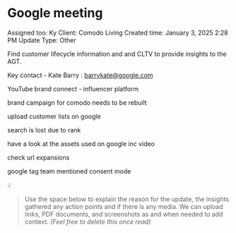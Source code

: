 # Google meeting

Assigned too: Ky 
Client: Comodo Living
Created time: January 3, 2025 2:28 PM
Update Type: Other

Find customer lifecycle information and and CLTV to provide insights to the AGT.

Key contact -  Kate Barry : [barrykate@google.com](mailto:barrykate@google.com)

YouTube brand connect - influencer platform

brand campaign for comodo needs to be rebuilt 

upload customer lists on google 

search is lost due to rank 

have a look at the assets used on google inc video 

check url expansions

google tag team mentioned consent mode 

<aside>
💡

> Use the space below to explain the reason for the update, the insights gathered any action points and if there is any media. We can upload links, PDF documents, and screenshots as and when needed to add context. *(Feel free to delete this once read)*
> 
</aside>